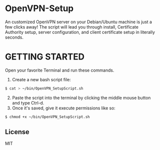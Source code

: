 # OpenVPN-Setup

An customized OpenVPN server on your Debian/Ubuntu machine is just a few clicks away! The script will lead you through install, Certificate Authority setup, server configuration, and client certificate setup in literally seconds.

GETTING STARTED
===============

Open your favorite Terminal and run these commands.

1. Create a new bash script file:
```sh
$ cat > ~/bin/OpenVPN_SetupScript.sh
```
2. Paste the script into the terminal by clicking the middle mouse button and type Ctrl-d.
3. Once it's saved, give it execute permissions like so:
```sh
$ chmod +x ~/bin/OpenVPN_SetupScript.sh
```


License
----

MIT
